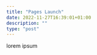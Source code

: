 ```yaml
---
title: "Pages Launch"
date: 2022-11-27T16:39:01+01:00
description: ""
type: "post"
---
```


lorem ipsum

